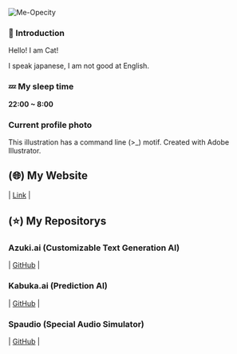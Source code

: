 
![Me-Opecity](https://github.com/user-attachments/assets/33f61f35-c811-4e6a-9696-8d7280d60e88)

### 🌱 Introduction

Hello! I am Cat!

I speak japanese, I am not good at English.

### 💤 My sleep time
**22:00 ~ 8:00**

### Current profile photo
This illustration has a command line (>_) motif.
Created with Adobe Illustrator.

## (🌐) My Website
| [Link](https://kamu.jp/) |

## (⭐️) My Repositorys

### Azuki.ai (Customizable Text Generation AI)

| [GitHub](https://github.com/DiamondGotCat/Azuki.ai) |

### Kabuka.ai (Prediction AI)

| [GitHub](https://github.com/DiamondGotCat/Kabuka.ai) |

### Spaudio (Special Audio Simulator)

| [GitHub](https://github.com/DiamondGotCat/Spaudio) |
